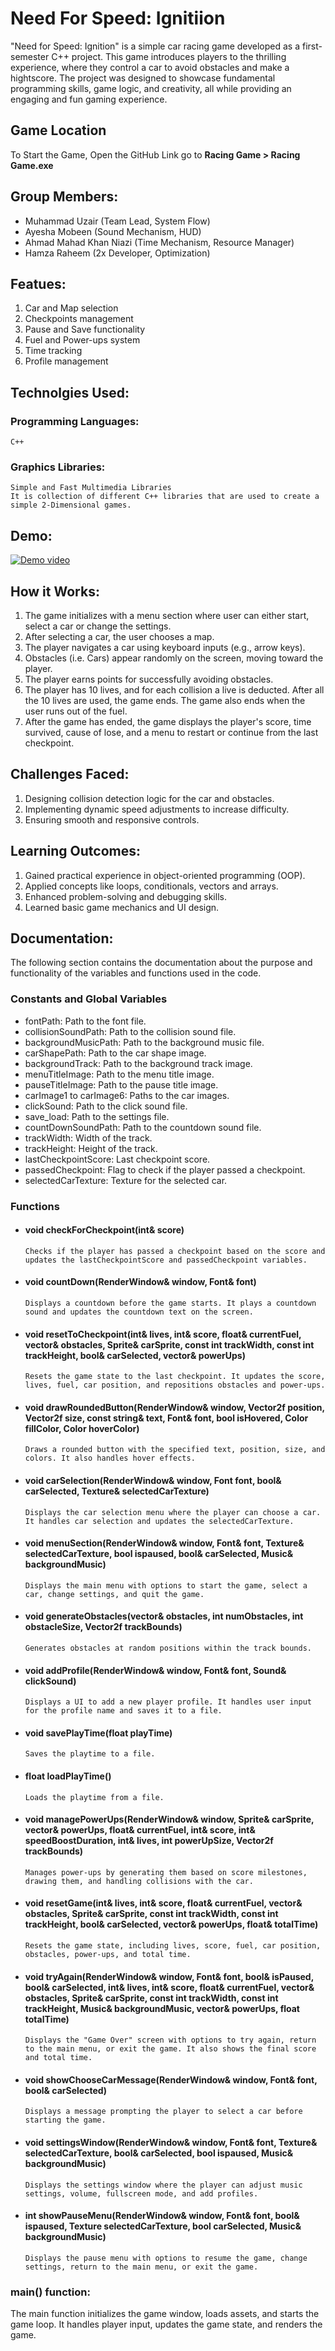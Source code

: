 # Need For Speed: Ignitiion

"Need for Speed: Ignition" is a simple car racing game developed as a first-semester C++ project. This game introduces players to the thrilling experience, where they control a car to avoid obstacles and make a hightscore. The project was designed to showcase fundamental programming skills, game logic, and creativity, all while providing an engaging and fun gaming experience.


## Game Location 
To Start the Game, Open the GitHub Link go to **Racing Game > Racing Game.exe**


## Group Members:
- Muhammad Uzair (Team Lead, System Flow)
- Ayesha Mobeen (Sound Mechanism, HUD)
- Ahmad Mahad Khan Niazi (Time Mechanism, Resource Manager)
- Hamza Raheem (2x Developer, Optimization)

## Featues:
1. Car and Map selection
2. Checkpoints management
3. Pause and Save functionality
4. Fuel and Power-ups system
5. Time tracking 
6. Profile management

## Technolgies Used:
### Programming Languages:
    C++
### Graphics Libraries:
    Simple and Fast Multimedia Libraries
    It is collection of different C++ libraries that are used to create a simple 2-Dimensional games. 
    
## Demo: 
[![Demo video](https://img.youtube.com/vi/video-id/0.jpg)](https://youtu.be/9IdYVdEdj88)

## How it Works: 
1. The game initializes with a menu section where user can either start, select a car or change the settings.
2. After selecting a car, the user chooses a map. 
3. The player navigates a car using keyboard inputs (e.g., arrow keys).
4. Obstacles (i.e. Cars) appear randomly on the screen, moving toward the player.
5. The player earns points for successfully avoiding obstacles.
6. The player has 10 lives, and for each collision a live is deducted. After all the 10 lives are used, the game ends. The game also ends when the user runs out of the fuel. 
7. After the game has ended, the game displays the player's score, time survived, cause of lose, and a menu to restart or continue from the last checkpoint. 

## Challenges Faced: 
1. Designing collision detection logic for the car and obstacles.
2. Implementing dynamic speed adjustments to increase difficulty.
3. Ensuring smooth and responsive controls.

## Learning Outcomes: 
1. Gained practical experience in object-oriented programming (OOP).
2. Applied concepts like loops, conditionals, vectors and arrays.
3. Enhanced problem-solving and debugging skills.
4. Learned basic game mechanics and UI design.

## Documentation: 
The following section contains the documentation about the purpose and functionality of the variables and functions used in the code.

### Constants and Global Variables
- fontPath: Path to the font file.
- collisionSoundPath: Path to the collision sound file.
- backgroundMusicPath: Path to the background music file.
- carShapePath: Path to the car shape image.
- backgroundTrack: Path to the background track image.
- menuTitleImage: Path to the menu title image.
- pauseTitleImage: Path to the pause title image.
- carImage1 to carImage6: Paths to the car images.
- clickSound: Path to the click sound file.
- save_load: Path to the settings file.
- countDownSoundPath: Path to the countdown sound file.
- trackWidth: Width of the track.
- trackHeight: Height of the track.
- lastCheckpointScore: Last checkpoint score.
- passedCheckpoint: Flag to check if the player passed a checkpoint.
- selectedCarTexture: Texture for the selected car.

### Functions

- #### void checkForCheckpoint(int& score)
    ```
    Checks if the player has passed a checkpoint based on the score and updates the lastCheckpointScore and passedCheckpoint variables.
    ```
- #### void countDown(RenderWindow& window, Font& font)
    ```
    Displays a countdown before the game starts. It plays a countdown sound and updates the countdown text on the screen.
    ```
- #### void resetToCheckpoint(int& lives, int& score, float& currentFuel, vector<RectangleShape>& obstacles, Sprite& carSprite, const int trackWidth, const int trackHeight, bool& carSelected, vector<CircleShape>& powerUps)
    ```
    Resets the game state to the last checkpoint. It updates the score, lives, fuel, car position, and repositions obstacles and power-ups.
    ```
    
- #### void drawRoundedButton(RenderWindow& window, Vector2f position, Vector2f size, const string& text, Font& font, bool isHovered, Color fillColor, Color hoverColor)
    ```
    Draws a rounded button with the specified text, position, size, and colors. It also handles hover effects.
    ```
- #### void carSelection(RenderWindow& window, Font font, bool& carSelected, Texture& selectedCarTexture)
    ```
    Displays the car selection menu where the player can choose a car. It handles car selection and updates the selectedCarTexture.
    ```

- #### void menuSection(RenderWindow& window, Font& font, Texture& selectedCarTexture, bool ispaused, bool& carSelected, Music& backgroundMusic)
    ```
    Displays the main menu with options to start the game, select a car, change settings, and quit the game.
    ```

- #### void generateObstacles(vector<RectangleShape>& obstacles, int numObstacles, int obstacleSize, Vector2f trackBounds)
    ```
    Generates obstacles at random positions within the track bounds.
    ```

- #### void addProfile(RenderWindow& window, Font& font, Sound& clickSound)
    ```
    Displays a UI to add a new player profile. It handles user input for the profile name and saves it to a file.
    ```

- #### void savePlayTime(float playTime)
    ```
    Saves the playtime to a file.
    ```

- #### float loadPlayTime()
    ```
    Loads the playtime from a file.
    ```
- #### void managePowerUps(RenderWindow& window, Sprite& carSprite, vector<CircleShape>& powerUps, float& currentFuel, int& score, int& speedBoostDuration, int& lives, int powerUpSize, Vector2f trackBounds)
    ```
    Manages power-ups by generating them based on score milestones, drawing them, and handling collisions with the car.
    ```

- #### void resetGame(int& lives, int& score, float& currentFuel, vector<RectangleShape>& obstacles, Sprite& carSprite, const int trackWidth, const int trackHeight, bool& carSelected, vector<CircleShape>& powerUps, float& totalTime)
    ```
    Resets the game state, including lives, score, fuel, car position, obstacles, power-ups, and total time.
    ```

- #### void tryAgain(RenderWindow& window, Font& font, bool& isPaused, bool& carSelected, int& lives, int& score, float& currentFuel, vector<RectangleShape>& obstacles, Sprite& carSprite, const int trackWidth, const int trackHeight, Music& backgroundMusic, vector<CircleShape>& powerUps, float totalTime)
    ```
    Displays the "Game Over" screen with options to try again, return to the main menu, or exit the game. It also shows the final score and total time.
    ```

- #### void showChooseCarMessage(RenderWindow& window, Font& font, bool& carSelected)
    ```
    Displays a message prompting the player to select a car before starting the game.
    ```
- #### void settingsWindow(RenderWindow& window, Font& font, Texture& selectedCarTexture, bool& carSelected, bool ispaused, Music& backgroundMusic)
    ```
    Displays the settings window where the player can adjust music settings, volume, fullscreen mode, and add profiles.
    ```
- #### int showPauseMenu(RenderWindow& window, Font& font, bool& ispaused, Texture selectedCarTexture, bool carSelected, Music& backgroundMusic)
    ```
    Displays the pause menu with options to resume the game, change settings, return to the main menu, or exit the game.
    ```

### main() function:

The main function initializes the game window, loads assets, and starts the game loop. It handles player input, updates the game state, and renders the game.


